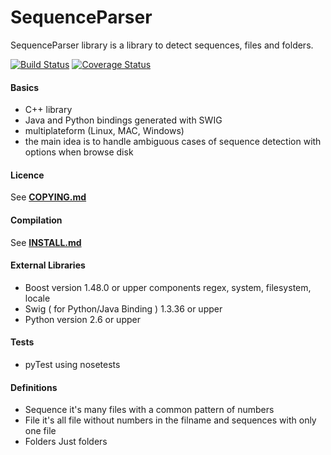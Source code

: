 # SequenceParser

SequenceParser library is a library to detect sequences, files and folders.

[![Build Status](https://travis-ci.org/mikrosimage/sequenceparser.svg?branch=master)](https://travis-ci.org/mikrosimage/sequenceparser)
[![Coverage Status](https://coveralls.io/repos/github/mikrosimage/sequenceparser/badge.svg?branch=develop)](https://coveralls.io/github/mikrosimage/sequenceparser?branch=develop)  


#### Basics
* C++ library
* Java and Python bindings generated with SWIG
* multiplateform (Linux, MAC, Windows)
* the main idea is to handle ambiguous cases of sequence detection with options when browse disk

#### Licence
See [**COPYING.md**](COPYING.md)

#### Compilation
See [**INSTALL.md**](INSTALL.md)

#### External Libraries
* Boost
version 1.48.0 or upper
components regex, system, filesystem, locale
* Swig ( for Python/Java Binding )
1.3.36 or upper
* Python
version 2.6 or upper

#### Tests
* pyTest using nosetests

#### Definitions
* Sequence
it's many files with a common pattern of numbers
* File
it's all file without numbers in the filname and sequences with only one file
* Folders
Just folders
